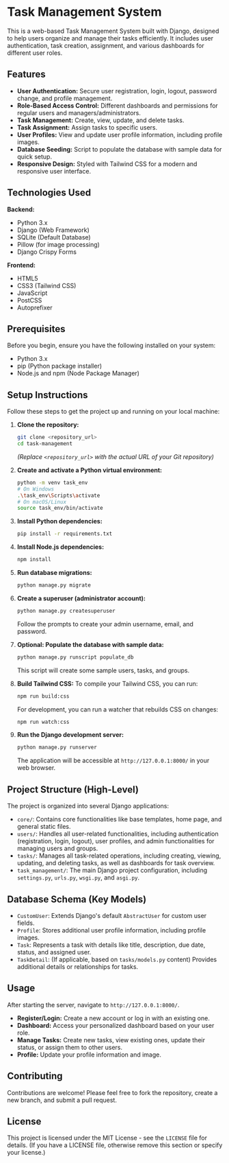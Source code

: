 # Task Management System

This is a web-based Task Management System built with Django, designed to help users organize and manage their tasks efficiently. It includes user authentication, task creation, assignment, and various dashboards for different user roles.

## Features

-   **User Authentication:** Secure user registration, login, logout, password change, and profile management.
-   **Role-Based Access Control:** Different dashboards and permissions for regular users and managers/administrators.
-   **Task Management:** Create, view, update, and delete tasks.
-   **Task Assignment:** Assign tasks to specific users.
-   **User Profiles:** View and update user profile information, including profile images.
-   **Database Seeding:** Script to populate the database with sample data for quick setup.
-   **Responsive Design:** Styled with Tailwind CSS for a modern and responsive user interface.

## Technologies Used

**Backend:**
-   Python 3.x
-   Django (Web Framework)
-   SQLite (Default Database)
-   Pillow (for image processing)
-   Django Crispy Forms

**Frontend:**
-   HTML5
-   CSS3 (Tailwind CSS)
-   JavaScript
-   PostCSS
-   Autoprefixer

## Prerequisites

Before you begin, ensure you have the following installed on your system:

-   Python 3.x
-   pip (Python package installer)
-   Node.js and npm (Node Package Manager)

## Setup Instructions

Follow these steps to get the project up and running on your local machine:

1.  **Clone the repository:**
    ```bash
    git clone <repository_url>
    cd task-management
    ```
    *(Replace `<repository_url>` with the actual URL of your Git repository)*

2.  **Create and activate a Python virtual environment:**
    ```bash
    python -m venv task_env
    # On Windows
    .\task_env\Scripts\activate
    # On macOS/Linux
    source task_env/bin/activate
    ```

3.  **Install Python dependencies:**
    ```bash
    pip install -r requirements.txt
    ```

4.  **Install Node.js dependencies:**
    ```bash
    npm install
    ```

5.  **Run database migrations:**
    ```bash
    python manage.py migrate
    ```

6.  **Create a superuser (administrator account):**
    ```bash
    python manage.py createsuperuser
    ```
    Follow the prompts to create your admin username, email, and password.

7.  **Optional: Populate the database with sample data:**
    ```bash
    python manage.py runscript populate_db
    ```
    This script will create some sample users, tasks, and groups.

8.  **Build Tailwind CSS:**
    To compile your Tailwind CSS, you can run:
    ```bash
    npm run build:css
    ```
    For development, you can run a watcher that rebuilds CSS on changes:
    ```bash
    npm run watch:css
    ```

9.  **Run the Django development server:**
    ```bash
    python manage.py runserver
    ```

    The application will be accessible at `http://127.0.0.1:8000/` in your web browser.

## Project Structure (High-Level)

The project is organized into several Django applications:

-   `core/`: Contains core functionalities like base templates, home page, and general static files.
-   `users/`: Handles all user-related functionalities, including authentication (registration, login, logout), user profiles, and admin functionalities for managing users and groups.
-   `tasks/`: Manages all task-related operations, including creating, viewing, updating, and deleting tasks, as well as dashboards for task overview.
-   `task_management/`: The main Django project configuration, including `settings.py`, `urls.py`, `wsgi.py`, and `asgi.py`.

## Database Schema (Key Models)

-   `CustomUser`: Extends Django's default `AbstractUser` for custom user fields.
-   `Profile`: Stores additional user profile information, including profile images.
-   `Task`: Represents a task with details like title, description, due date, status, and assigned user.
-   `TaskDetail`: (If applicable, based on `tasks/models.py` content) Provides additional details or relationships for tasks.

## Usage

After starting the server, navigate to `http://127.0.0.1:8000/`.

-   **Register/Login:** Create a new account or log in with an existing one.
-   **Dashboard:** Access your personalized dashboard based on your user role.
-   **Manage Tasks:** Create new tasks, view existing ones, update their status, or assign them to other users.
-   **Profile:** Update your profile information and image.

## Contributing

Contributions are welcome! Please feel free to fork the repository, create a new branch, and submit a pull request.

## License

This project is licensed under the MIT License - see the `LICENSE` file for details. (If you have a LICENSE file, otherwise remove this section or specify your license.)

